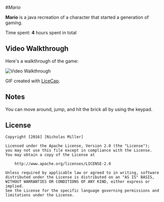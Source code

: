 #*Mario*

**Mario** is a java recreation of a character that started a generation of gaming.

Time spent: **4** hours spent in total

## Video Walkthrough 

Here's a walkthrough of the game:

<img src='http://i.imgur.com/YLvL6XU.gif' title='Video Walkthrough' width='' alt='Video Walkthrough' />

GIF created with [LiceCap](http://www.cockos.com/licecap/).

## Notes

You can move around, jump, and hit the brick all by using the keypad.

## License

    Copyright [2016] [Nicholas Miller]

    Licensed under the Apache License, Version 2.0 (the "License");
    you may not use this file except in compliance with the License.
    You may obtain a copy of the License at

        http://www.apache.org/licenses/LICENSE-2.0

    Unless required by applicable law or agreed to in writing, software
    distributed under the License is distributed on an "AS IS" BASIS,
    WITHOUT WARRANTIES OR CONDITIONS OF ANY KIND, either express or implied.
    See the License for the specific language governing permissions and
    limitations under the License.
